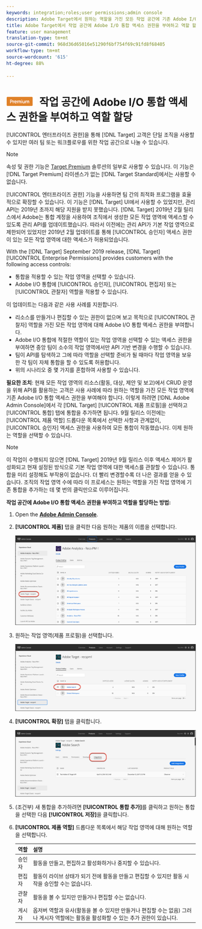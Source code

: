 ```yaml
---
keywords: integration;roles;user permissions;admin console
description: Adobe Target에서 원하는 역할을 가진 모든 작업 공간에 기존 Adobe I/O 통합 액세스 권한을 부여하는 것과 관련된 정보입니다.
title: Adobe Target에서 작업 공간에 Adobe I/O 통합 액세스 권한을 부여하고 역할 할당
feature: user management
translation-type: tm+mt
source-git-commit: 968d36d65016e51290f6bf754f69c91fd8f68405
workflow-type: tm+mt
source-wordcount: '615'
ht-degree: 88%

---
```



# ![PREMIUM](/help/assets/premium.png) 작업 공간에 Adobe I/O 통합 액세스 권한을 부여하고 역할 할당

[!UICONTROL 엔터프라이즈 권한]을 통해 [!DNL Target] 고객은 단일 조직을 사용할 수 있지만 여러 팀 또는 워크플로우를 위한 작업 공간으로 나눌 수 있습니다.

>[!NOTE]
>
>속성 및 권한 기능은 [Target Premium](/help/c-intro/intro.md#premium) 솔루션의 일부로 사용할 수 있습니다. 이 기능은 [!DNL Target Premium] 라이센스가 없는 [!DNL Target Standard]에서는 사용할 수 없습니다.

[!UICONTROL 엔터프라이즈 권한] 기능을 사용하면 팀 간의 최적화 프로그램을 효율적으로 확장할 수 있습니다. 이 기능은 [!DNL Target] UI에서 사용할 수 있었지만, 관리 API는 2019년 초까지 해당 지원을 받지 못했습니다. [!DNL Target] 2019년 2월 릴리스에서 Adobe는 통합 계정을 사용하여 조직에서 생성한 모든 작업 영역에 액세스할 수 있도록 관리 API를 업데이트했습니다. 따라서 이전에는 관리 API가 기본 작업 영역으로 제한되어 있었지만 2019년 2월 업데이트를 통해 [!UICONTROL 승인자] 액세스 권한이 있는 모든 작업 영역에 대한 액세스가 허용되었습니다.

With the [!DNL Target] September 2019 release, [!DNL Target] [!UICONTROL Enterprise Permissions] provides customers with the following access controls:

* 통합을 적용할 수 있는 작업 영역을 선택할 수 있습니다.
* Adobe I/O 통합에 [!UICONTROL 승인자], [!UICONTROL 편집자] 또는 [!UICONTROL 관찰자] 역할을 적용할 수 있습니다.

이 업데이트는 다음과 같은 사용 사례를 지원합니다.

* 리소스를 만들거나 편집할 수 있는 권한이 없으며 보고 목적으로 [!UICONTROL 관찰자] 역할을 가진 모든 작업 영역에 대해 Adobe I/O 통합 액세스 권한을 부여합니다.
* Adobe I/O 통합에 적절한 역할이 있는 작업 영역을 선택할 수 있는 액세스 권한을 부여하면 중앙 팀이 소수의 작업 영역에서만 API 기반 변경을 수행할 수 있습니다.
* 팀이 API를 탐색하고 그에 따라 역할을 선택할 준비가 될 때마다 작업 영역을 보유한 각 팀이 자체 통합을 할 수 있도록 허용합니다.
* 위의 시나리오 중 몇 가지를 혼합하여 사용할 수 있습니다.

**필요한 조치**: 현재 모든 작업 영역의 리소스(활동, 대상, 제안 및 보고)에서 CRUD 운영을 위해 API를 활용하는 고객은 사용 사례에 따라 원하는 역할을 가진 모든 작업 영역에 기존 Adobe I/O 통합 액세스 권한을 부여해야 합니다. 이렇게 하려면 [!DNL Adobe Admin Console]에서 각 [!DNL Target] [!UICONTROL 제품 프로필]을 선택하고 [!UICONTROL 통합] 탭에 통합을 추가하면 됩니다. 9월 릴리스 이전에는 [!UICONTROL 제품 역할] 드롭다운 목록에서 선택한 사항과 관계없이, [!UICONTROL 승인자] 액세스 권한을 사용하여 모든 통합이 작동했습니다. 이제 원하는 역할을 선택할 수 있습니다.

>[!NOTE]
>
>이 작업이 수행되지 않으면 [!DNL Target] 2019년 9월 릴리스 이후 액세스 제어가 활성화되고 현재 설정된 방식으로 기본 작업 영역에 대한 액세스를 관찰할 수 있습니다. 통합을 미리 설정해도 부작용이 없습니다. 더 빨리 변경할수록 더 나은 결과를 얻을 수 있습니다. 조직의 작업 영역 수에 따라 이 프로세스는 원하는 역할을 가진 작업 영역에 기존 통합을 추가하는 데 몇 번의 클릭만으로 이루어집니다.

**작업 공간에 Adobe I/O 통합 액세스 권한을 부여하고 역할을 할당하는 방법:**

1. Open the **[Adobe Admin Console](https://adminconsole.adobe.com)**.

1. **[!UICONTROL 제품]** 탭을 클릭한 다음 원하는 제품의 이름을 선택합니다.

   ![Adobe Admin Console에서 제품 선택](/help/administrating-target/c-user-management/property-channel/assets/io-choose-product.png)

1. 원하는 작업 영역(제품 프로필)을 선택합니다.

   ![제품 프로필 선택](/help/administrating-target/c-user-management/property-channel/assets/io-select-product-profile.png)

1. **[!UICONTROL 확장]** 탭을 클릭합니다.

   ![통합 탭](/help/administrating-target/c-user-management/property-channel/assets/integrations-tab.png)

1. (조건부) 새 통합을 추가하려면 **[!UICONTROL 통합 추가]**&#x200B;를 클릭하고 원하는 통합을 선택한 다음 **[!UICONTROL 저장]**&#x200B;을 클릭합니다.

1. **[!UICONTROL 제품 역할]** 드롭다운 목록에서 해당 작업 영역에 대해 원하는 역할을 선택합니다.

   | 역할 | 설명 |
   |--- |--- |
   | 승인자 | 활동을 만들고, 편집하고 활성화하거나 중지할 수 있습니다. |
   | 편집자 | 활동이 라이브 상태가 되기 전에 활동을 만들고 편집할 수 있지만 활동 시작을 승인할 수는 없습니다. |
   | 관찰자 | 활동을 볼 수 있지만 만들거나 편집할 수는 없습니다. |
   | 게시자 | 옵저버 역할과 유사(활동을 볼 수 있지만 만들거나 편집할 수는 없음) 그러나 게시자 역할에는 활동을 활성화할 수 있는 추가 권한이 있습니다. |
